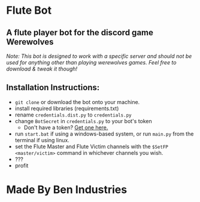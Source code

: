 # Flute Bot
## A flute player bot for the discord game Werewolves

*Note: This bot is designed to work with a specific server and should not be used for anything other than playing werewolves games. Feel free to download & tweak it though!*

## Installation Instructions:
- `git clone` or download the bot onto your machine.
- install required libraries (requirements.txt)
- rename `credentials.dist.py` to `credentials.py`
- change `BotSecret` in `credentials.py` to your bot's token
  - Don't have a token? [Get one here.](https://discordapp.com/developers/applications/me)
- run `start.bat` if using a windows-based system, or run `main.py` from the terminal if using linux.
- set the Flute Master and Flute Victim channels with the `$SetFP <master/victim>` command in whichever channels you wish.
- ???
- profit

# Made By Ben Industries
